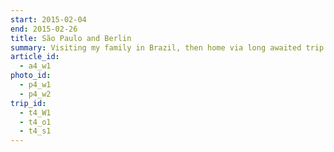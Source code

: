 ```yaml
---
start: 2015-02-04
end: 2015-02-26
title: São Paulo and Berlin
summary: Visiting my family in Brazil, then home via long awaited trip to Berlin.
article_id:
  - a4_w1
photo_id:
  - p4_w1
  - p4_w2
trip_id:
  - t4_W1
  - t4_o1
  - t4_s1
---
```


